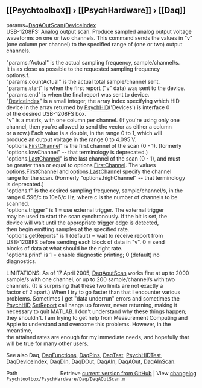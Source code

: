 ## [[Psychtoolbox]] &#8250; [[PsychHardware]] &#8250; [[Daq]]

params=[DaqAOutScan](DaqAOutScan)[(DeviceIndex]((DeviceIndex),v,options)  
USB-1208FS: Analog output scan. Produce sampled analog output voltage  
waveforms on one or two channels. This command sends the values in "v"  
(one column per channel) to the specified range of (one or two) output  
channels.  
  
"params.fActual" is the actual sampling frequency, sample/channel/s.  
      It is as close as possible to the requested sampling frequency  
      options.f.  
"params.countActual" is the actual total sample/channel sent.  
"params.start" is when the first report ("v" data) was sent to the device.  
"params.end" is when the final report was sent to device.  
"[DeviceIndex](DeviceIndex)" is a small integer, the array index specifying which HID  
      device in the array returned by [PsychHID](PsychHID)('Devices') is interface 0   
      of the desired USB-1208FS box.   
"v" is a matrix, with one column per channel. (If you're using only one    
      channel, then you're allowed to send the vector as either a column  
      or a row.) Each value is a double, in the range 0 to 1, which will  
      produce an output voltage in the range 0 to 4.095 V.  
"options.[FirstChannel](FirstChannel)" is the first channel of the scan (0 - 1). (formerly  
      "options.lowChannel" -- that terminology is deprecated.)  
"options.[LastChannel](LastChannel)" is the last channel of the scan (0 - 1), and must   
      be greater than or equal to options.[FirstChannel](FirstChannel). The values  
      options.[FirstChannel](FirstChannel) and options.[LastChannel](LastChannel) specify the channel  
      range for the scan. (Formerly "options.highChannel" -- that terminology  
      is deprecated.)  
"options.f" is the desired sampling frequency, sample/channel/s, in the  
      range 0.596/c to 10e6/c Hz, where c is the number of channels to be  
      scanned.  
"options.trigger" is 1 = use external trigger. The external trigger   
      may be used to start the scan synchronously. If the bit is set, the  
      device will wait until the appropriate trigger edge is detected,  
      then begin emitting samples at the specified rate.   
"options.getReports" is 1 (default) = wait to receive report from  
      USB-1208FS before sending each block of data in "v". 0 = send  
      blocks of data at what should be the right rate.  
"options.print" is 1 = enable diagnostic printing; 0 (default) no   
      diagnostics.  
  
LIMITATIONS: As of 17 April 2005, [DaqAoutScan](DaqAoutScan) works fine at up to 2000  
sample/s with one channel, or up to 200 sample/channel/s with two  
channels. (It is surprising that these two limits are not exactly a  
factor of 2 apart.) When I try to go faster than that I encounter various  
problems. Sometimes I get "data underrun" errors and sometimes the  
[PsychHID](PsychHID) [SetReport](SetReport) call hangs up forever, never returning, making it  
necessary to quit MATLAB. I don't understand why these things happen;  
they shouldn't. I am trying to get help from Measurement Computing and  
Apple to understand and overcome this problems. However, in the meantime,  
the attained rates are enough for my immediate needs, and hopefully that  
will be true for many other users.   
  
See also Daq, [DaqFunctions](DaqFunctions), [DaqPins](DaqPins), [DaqTest](DaqTest), [PsychHIDTest](PsychHIDTest),  
[DaqDeviceIndex](DaqDeviceIndex), [DaqDIn](DaqDIn), [DaqDOut](DaqDOut), [DaqAIn](DaqAIn), [DaqAOut](DaqAOut), [DaqAInScan](DaqAInScan).  




<div class="code_header" style="text-align:right;">
  <span style="float:left;">Path&nbsp;&nbsp;</span> <span class="counter">Retrieve <a href=
  "https://raw.github.com/Psychtoolbox-3/Psychtoolbox-3/beta/Psychtoolbox/PsychHardware/Daq/DaqAOutScan.m">current version from GitHub</a> | View <a href=
  "https://github.com/Psychtoolbox-3/Psychtoolbox-3/commits/beta/Psychtoolbox/PsychHardware/Daq/DaqAOutScan.m">changelog</a></span>
</div>
<div class="code">
  <code>Psychtoolbox/PsychHardware/Daq/DaqAOutScan.m</code>
</div>

